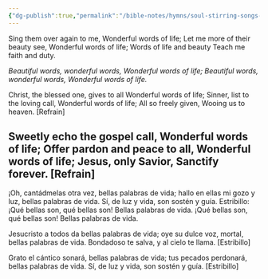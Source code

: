 ```yaml
---
{"dg-publish":true,"permalink":"/bible-notes/hymns/soul-stirring-songs-and-hymns/wonderful-words-of-life/","title":"Wonderful Words of Life"}
---
```



Sing them over again to me,
Wonderful words of life;
Let me more of their beauty see,
Wonderful words of life;
Words of life and beauty
Teach me faith and duty.

*Beautiful words, wonderful words,
Wonderful words of life;
Beautiful words, wonderful words,
Wonderful words of life.*

Christ, the blessed one, gives to all
Wonderful words of life;
Sinner, list to the loving call,
Wonderful words of life;
All so freely given,
Wooing us to heaven. [Refrain]

Sweetly echo the gospel call,
Wonderful words of life;
Offer pardon and peace to all,
Wonderful words of life;
Jesus, only Savior,
Sanctify forever. [Refrain]
---
¡Oh, cantádmelas otra vez,
bellas palabras de vida;
hallo en ellas mi gozo y luz,
bellas palabras de vida.
Sí, de luz y vida,
son sostén y guía.
Estribillo:
¡Qué bellas son, qué bellas son!
Bellas palabras de vida.
¡Qué bellas son, qué bellas son!
Bellas palabras de vida.

Jesucristo a todos da
bellas palabras de vida;
oye su dulce voz, mortal,
bellas palabras de vida.
Bondadoso te salva,
y al cielo te llama. [Estribillo]

Grato el cántico sonará,
bellas palabras de vida;
tus pecados perdonará,
bellas palabras de vida.
Sí, de luz y vida,
son sostén y guía. [Estribillo]